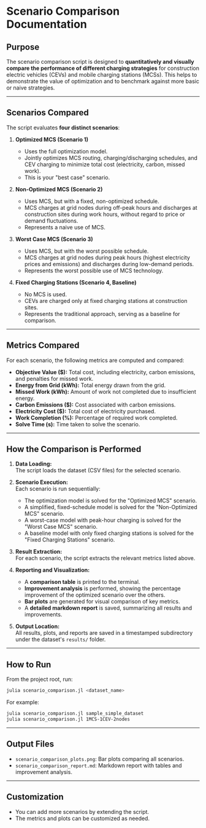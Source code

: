 # Scenario Comparison Documentation

## Purpose

The scenario comparison script is designed to **quantitatively and visually compare the performance of different charging strategies** for construction electric vehicles (CEVs) and mobile charging stations (MCSs). This helps to demonstrate the value of optimization and to benchmark against more basic or naive strategies.

---

## Scenarios Compared

The script evaluates **four distinct scenarios**:

1. **Optimized MCS (Scenario 1)**
   - Uses the full optimization model.
   - Jointly optimizes MCS routing, charging/discharging schedules, and CEV charging to minimize total cost (electricity, carbon, missed work).
   - This is your "best case" scenario.

2. **Non-Optimized MCS (Scenario 2)**
   - Uses MCS, but with a fixed, non-optimized schedule.
   - MCS charges at grid nodes during off-peak hours and discharges at construction sites during work hours, without regard to price or demand fluctuations.
   - Represents a naive use of MCS.

3. **Worst Case MCS (Scenario 3)**
   - Uses MCS, but with the worst possible schedule.
   - MCS charges at grid nodes during peak hours (highest electricity prices and emissions) and discharges during low-demand periods.
   - Represents the worst possible use of MCS technology.

4. **Fixed Charging Stations (Scenario 4, Baseline)**
   - No MCS is used.
   - CEVs are charged only at fixed charging stations at construction sites.
   - Represents the traditional approach, serving as a baseline for comparison.

---

## Metrics Compared

For each scenario, the following metrics are computed and compared:

- **Objective Value ($):** Total cost, including electricity, carbon emissions, and penalties for missed work.
- **Energy from Grid (kWh):** Total energy drawn from the grid.
- **Missed Work (kWh):** Amount of work not completed due to insufficient energy.
- **Carbon Emissions ($):** Cost associated with carbon emissions.
- **Electricity Cost ($):** Total cost of electricity purchased.
- **Work Completion (%):** Percentage of required work completed.
- **Solve Time (s):** Time taken to solve the scenario.

---

## How the Comparison is Performed

1. **Data Loading:**  
   The script loads the dataset (CSV files) for the selected scenario.

2. **Scenario Execution:**  
   Each scenario is run sequentially:
   - The optimization model is solved for the "Optimized MCS" scenario.
   - A simplified, fixed-schedule model is solved for the "Non-Optimized MCS" scenario.
   - A worst-case model with peak-hour charging is solved for the "Worst Case MCS" scenario.
   - A baseline model with only fixed charging stations is solved for the "Fixed Charging Stations" scenario.

3. **Result Extraction:**  
   For each scenario, the script extracts the relevant metrics listed above.

4. **Reporting and Visualization:**  
   - A **comparison table** is printed to the terminal.
   - **Improvement analysis** is performed, showing the percentage improvement of the optimized scenario over the others.
   - **Bar plots** are generated for visual comparison of key metrics.
   - A **detailed markdown report** is saved, summarizing all results and improvements.

5. **Output Location:**  
   All results, plots, and reports are saved in a timestamped subdirectory under the dataset's `results/` folder.

---

## How to Run

From the project root, run:

```sh
julia scenario_comparison.jl <dataset_name>
```
For example:
```sh
julia scenario_comparison.jl sample_simple_dataset
julia scenario_comparison.jl 1MCS-1CEV-2nodes
```

---

## Output Files

- `scenario_comparison_plots.png`: Bar plots comparing all scenarios.
- `scenario_comparison_report.md`: Markdown report with tables and improvement analysis.

---

## Customization

- You can add more scenarios by extending the script.
- The metrics and plots can be customized as needed. 